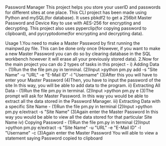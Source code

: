 Password Manager
This project helps you store your userID and passwords for different sites at one place. This CLI project has been made using Python and mySQL(for database). It uses pbkdf2 to get a 256bit
Master Password and Device Key to use with AES-256 for encrypting and decrypting.
This project also uses pyperclip(for copying password to clipboard), and pycryptodome(for encrypting and decrypting data).

Usage
1.You need to make a Master Password by first running the mainpwd.py file. This can be done only once (However, if you want to make a new Master Password you can do so by clearing database in the SQL
workbench however it will erase all your previously stored data).
2.Now for the main project you can do 2 types of tasks in this project - 
  i) Adding Data - (1)Run the the file pm.py in terminal.
                   (2)Input >python pm.py add -s "Site Name" -u "URL" -e "E-Mail ID" -l "Username" 
                   (3)After this you will have to enter your Master Password
                   (4)Then, you have to input the password of the site
     In this way, you will be able to add data to the program.
  ii) Extracting All Data - (1)Run the file pm.py in terminal.
                            (2)Input >python pm.py e
                            (3)The prompt will ask for Master Password.
      In this way you would be able to extract all the data stored in the Password Manager.
  iii) Extracting Data with a specific Site Name - (1)Run the file pm.py in terminal
                                                   (2)Input >python pm.py e/extract -s "Site Name"
                                                   (3)Again enter the Master Password
      In this way you would be able to view all the data stored for that particular Site Name
  iv) Copying Password - (1)Run the file pm.py in terminal
                           (2)Input >python pm.py e/extract -s "Site Name" -u "URL" -e "E-Mail ID" -l "Username" -c
                           (3)Again enter the Master Password
        You will able to view a statement saying Password copied to clipboard
  
 

